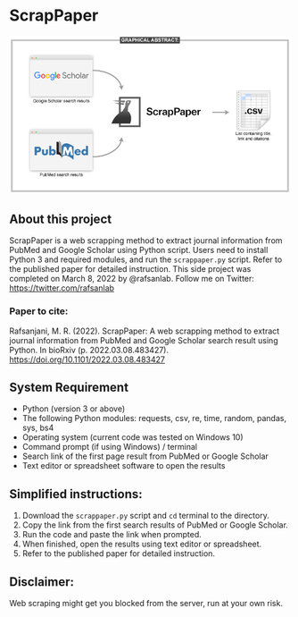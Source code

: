 # ScrapPaper

![test](/grapicabs_scrappaper.png)

## About this project
ScrapPaper is a web scrapping method to extract journal information from PubMed and Google Scholar using Python script. Users need to install Python 3 and required modules, and run the `scrappaper.py` script. Refer to the published paper for detailed instruction. This side project was completed on March 8, 2022 by @rafsanlab. Follow me on Twitter: https://twitter.com/rafsanlab

### Paper to cite:
Rafsanjani, M. R. (2022). ScrapPaper: A web scrapping method to extract journal information from PubMed and Google Scholar search result using Python. In bioRxiv (p. 2022.03.08.483427). https://doi.org/10.1101/2022.03.08.483427

## System Requirement
* Python (version 3 or above)
* The following Python modules: requests, csv, re, time, random, pandas, sys, bs4
* Operating system (current code was tested on Windows 10)
* Command prompt (if using Windows) / terminal
* Search link of the first page result from PubMed or Google Scholar
* Text editor or spreadsheet software to open the results

## Simplified instructions:
1. Download the `scrappaper.py` script and `cd` terminal to the directory.
2. Copy the link from the first search results of PubMed or Google Scholar.
3. Run the code and paste the link when prompted.
4. When finished, open the results using text editor or spreadsheet. 
5. Refer to the published paper for detailed instruction.

## Disclaimer:
Web scraping might get you blocked from the server, run at your own risk.
